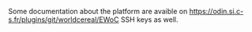 
Some documentation about the platform are avaible on https://odin.si.c-s.fr/plugins/git/worldcereal/EWoC
SSH keys as well.
